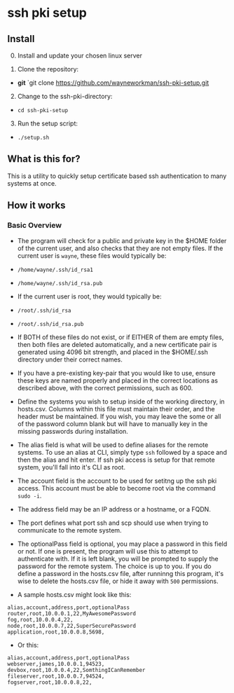 # ssh pki setup

## Install

0. Install and update your chosen linux server

1. Clone the repository:

- **git** `git clone https://github.com/wayneworkman/ssh-pki-setup.git

2. Change to the ssh-pki-directory:

- `cd ssh-pki-setup`

3. Run the setup script:

- `./setup.sh`

## What is this for?

This is a utility to quickly setup certificate based ssh authentication to many
systems at once.

## How it works

### Basic Overview
- The program will check for a public and private key in the $HOME folder of the current
user, and also checks that they are not empty files. If the current user is `wayne`,
these files would typically be:

- `/home/wayne/.ssh/id_rsa1`
- `/home/wayne/.ssh/id_rsa.pub`

- If the current user is root, they would typically be:

- `/root/.ssh/id_rsa`
- `/root/.ssh/id_rsa.pub`

- If BOTH of these files do not exist, or if EITHER of them are empty files, then both
files are deleted automatically, and a new certificate pair is generated using 4096 bit
strength, and placed in the $HOME/.ssh directory under their correct names.

- If you have a pre-existing key-pair that you would like to use, ensure these keys
are named properly and placed in the correct locations as described above, with the
correct permissions, such as 600.

- Define the systems you wish to setup inside of the working directory, in hosts.csv.
Columns within this file must maintain their order, and the header must be maintained.
If you wish, you may leave the some or all of the password column blank but will have
to manually key in the missing passwords during installation.

- The alias field is what will be used to define aliases for the remote systems. To use
an alias at CLI, simply type `ssh` followed by a space and then the alias and hit enter.
If ssh pki access is setup for that remote system, you'll fall into it's CLI as root.

- The account field is the account to be used for setitng up the ssh pki access. This
account must be able to become root via the command `sudo -i`.

- The address field may be an IP address or a hostname, or a FQDN.

- The port defines what port ssh and scp should use when trying to communicate to the
remote system.

- The optionalPass field is optional, you may place a password in this field or not. If
one is present, the program will use this to attempt to authenticate with. If it is
left blank, you will be prompted to supply the password for the remote system. The
choice is up to you. If you do define a password in the hosts.csv file, after runninng
this program, it's wise to delete the hosts.csv file, or hide it away with `500`
permissions.

- A sample hosts.csv might look like this:

```
alias,account,address,port,optionalPass
router,root,10.0.0.1,22,MyAwesomePassword
fog,root,10.0.0.4,22,
node,root,10.0.0.7,22,SuperSecurePassword
application,root,10.0.0.8,5698,
```

- Or this:

```
alias,account,address,port,optionalPass
webserver,james,10.0.0.1,94523,
devbox,root,10.0.0.4,22,SomthingICanRemember
fileserver,root,10.0.0.7,94524,
fogserver,root,10.0.0.8,22,
```
